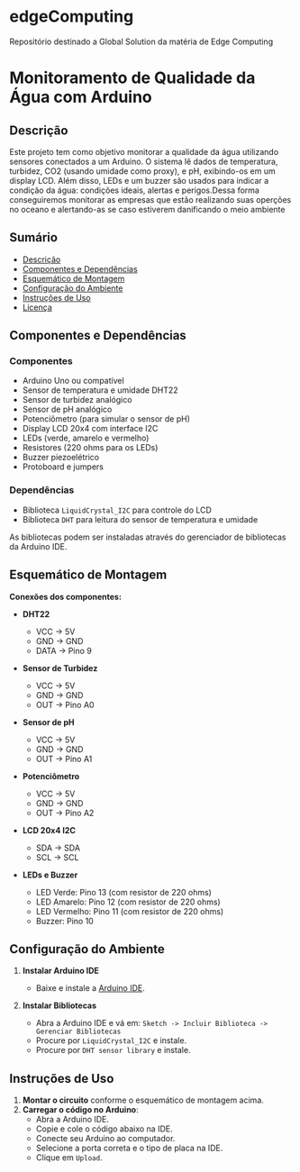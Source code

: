# edgeComputing
Repositório destinado a Global Solution da matéria de Edge Computing

# Monitoramento de Qualidade da Água com Arduino

## Descrição

Este projeto tem como objetivo monitorar a qualidade da água utilizando sensores conectados a um Arduino. O sistema lê dados de temperatura, turbidez, CO2 (usando umidade como proxy), e pH, exibindo-os em um display LCD. Além disso, LEDs e um buzzer são usados para indicar a condição da água: condições ideais, alertas e perigos.Dessa forma conseguiremos monitorar as empresas que estão realizando suas operções no oceano e alertando-as se caso estiverem danificando o meio ambiente

## Sumário

- [Descrição](#descrição)
- [Componentes e Dependências](#componentes-e-dependências)
- [Esquemático de Montagem](#esquemático-de-montagem)
- [Configuração do Ambiente](#configuração-do-ambiente)
- [Instruções de Uso](#instruções-de-uso)
- [Licença](#licença)

## Componentes e Dependências

### Componentes

- Arduino Uno ou compatível
- Sensor de temperatura e umidade DHT22
- Sensor de turbidez analógico
- Sensor de pH analógico
- Potenciômetro (para simular o sensor de pH)
- Display LCD 20x4 com interface I2C
- LEDs (verde, amarelo e vermelho)
- Resistores (220 ohms para os LEDs)
- Buzzer piezoelétrico
- Protoboard e jumpers

### Dependências

- Biblioteca `LiquidCrystal_I2C` para controle do LCD
- Biblioteca `DHT` para leitura do sensor de temperatura e umidade

As bibliotecas podem ser instaladas através do gerenciador de bibliotecas da Arduino IDE.

## Esquemático de Montagem

**Conexões dos componentes:**

- **DHT22**
  - VCC -> 5V
  - GND -> GND
  - DATA -> Pino 9

- **Sensor de Turbidez**
  - VCC -> 5V
  - GND -> GND
  - OUT -> Pino A0

- **Sensor de pH**
  - VCC -> 5V
  - GND -> GND
  - OUT -> Pino A1

- **Potenciômetro**
  - VCC -> 5V
  - GND -> GND
  - OUT -> Pino A2

- **LCD 20x4 I2C**
  - SDA -> SDA
  - SCL -> SCL

- **LEDs e Buzzer**
  - LED Verde: Pino 13 (com resistor de 220 ohms)
  - LED Amarelo: Pino 12 (com resistor de 220 ohms)
  - LED Vermelho: Pino 11 (com resistor de 220 ohms)
  - Buzzer: Pino 10

## Configuração do Ambiente

1. **Instalar Arduino IDE**
   - Baixe e instale a [Arduino IDE](https://www.arduino.cc/en/software).

2. **Instalar Bibliotecas**
   - Abra a Arduino IDE e vá em: `Sketch -> Incluir Biblioteca -> Gerenciar Bibliotecas`
   - Procure por `LiquidCrystal_I2C` e instale.
   - Procure por `DHT sensor library` e instale.

## Instruções de Uso

1. **Montar o circuito** conforme o esquemático de montagem acima.
2. **Carregar o código no Arduino**:
   - Abra a Arduino IDE.
   - Copie e cole o código abaixo na IDE.
   - Conecte seu Arduino ao computador.
   - Selecione a porta correta e o tipo de placa na IDE.
   - Clique em `Upload`.
